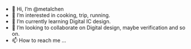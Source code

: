 - 👋 Hi, I’m @metalchen
- 👀 I’m interested in cooking, trip, running.
- 🌱 I’m currently learning Digital IC design.
- 💞️ I’m looking to collaborate on Digital design, maybe verification and so on.
- 📫 How to reach me ...

<!---
metalchenchen/metalchenchen is a ✨ special ✨ repository because its `README.md` (this file) appears on your GitHub profile.
You can click the Preview link to take a look at your changes.
--->
